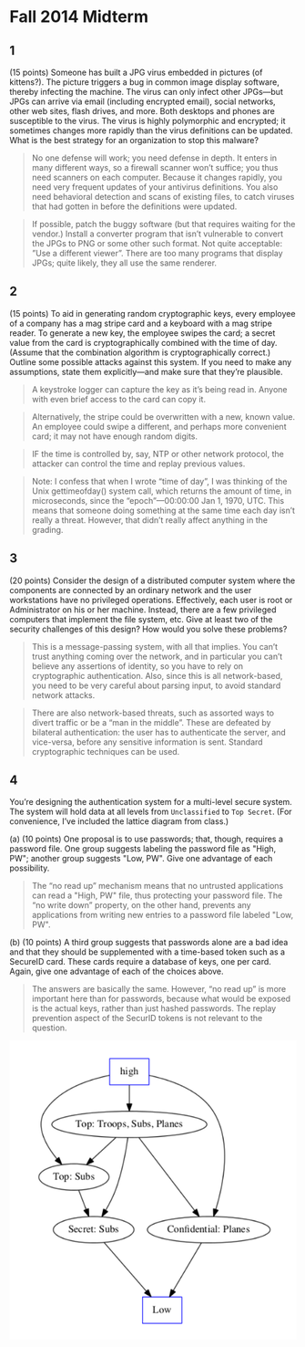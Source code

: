 # Fall 2014 Midterm

## 1
(15 points) Someone has built a JPG virus embedded in pictures (of kittens?). The picture triggers a bug in common image display software, thereby infecting the machine. The virus can only infect
other JPGs—but JPGs can arrive via email (including encrypted email), social networks, other web sites, flash drives, and more. Both desktops and phones are susceptible to the virus. The virus is highly polymorphic and encrypted; it sometimes changes more rapidly than the virus definitions can be updated. What is the best strategy for an organization to stop this malware?

> No one defense will work; you need defense in depth. It enters in many different ways, so a firewall scanner won’t suffice; you thus need scanners on each computer. Because it changes rapidly, you need very frequent updates of your antivirus definitions. You also need behavioral detection and scans of existing files, to catch viruses that had gotten in before the definitions were updated.

> If possible, patch the buggy software (but that requires waiting for the vendor.) Install a converter program that isn’t vulnerable to convert the JPGs to PNG or some other such format. Not quite acceptable: ”Use a different viewer”. There are too many programs that display JPGs; quite likely, they all use the same renderer.

## 2
(15 points) To aid in generating random cryptographic keys, every employee of a company has a mag stripe card and a keyboard with a mag stripe reader. To generate a new key, the employee swipes the card; a secret value from the card is cryptographically combined with the time of day. (Assume that the combination algorithm is cryptographically correct.) Outline some possible attacks against this system. If you need to make any assumptions, state them explicitly—and make sure that they’re plausible.

> A keystroke logger can capture the key as it’s being read in. Anyone with even brief access to the card can copy it.

> Alternatively, the stripe could be overwritten with a new, known value. An employee could swipe a different, and perhaps more convenient card; it may not have enough random digits.

> IF the time is controlled by, say, NTP or other network protocol, the attacker can control the time and
replay previous values.

> Note: I confess that when I wrote “time of day”, I was thinking of the Unix gettimeofday() system call, which returns the amount of time, in microseconds, since the “epoch”—00:00:00 Jan 1, 1970, UTC. This means that someone doing something at the same time each day isn’t really a threat. However, that didn’t really affect anything in the grading.

## 3
(20 points) Consider the design of a distributed computer system where the components are connected by an ordinary network and the user workstations have no privileged operations. Effectively, each user is root or Administrator on his or her machine. Instead, there are a few privileged computers that implement the file system, etc. Give at least two of the security challenges of this design? How would you solve these problems?

> This is a message-passing system, with all that implies. You can’t trust anything coming over the network, and in particular you can’t believe any assertions of identity, so you have to rely on cryptographic authentication. Also, since this is all network-based, you need to be very careful about parsing
input, to avoid standard network attacks.

> There are also network-based threats, such as assorted ways to divert traffic or be a “man in the middle”. These are defeated by bilateral authentication: the user has to authenticate the server, and vice-versa, before any sensitive information is sent. Standard cryptographic techniques can be used.

## 4
You’re designing the authentication system for a multi-level secure system. The system will hold data at all levels from `Unclassified` to `Top Secret`. (For convenience, I’ve included the lattice diagram
from class.)

(a) (10 points) One proposal is to use passwords; that, though, requires a password file. One group suggests labeling the password file as "High, PW"; another group suggests "Low, PW". Give one advantage of each possibility.

> The “no read up” mechanism means that no untrusted applications can read a "High, PW" file, thus protecting your password file. The “no write down” property, on the other hand, prevents any applications from writing new entries to a password file labeled "Low, PW".
    
(b) (10 points) A third group suggests that passwords alone are a bad idea and that they should be supplemented with a time-based token such as a SecureID card. These cards require a database of keys, one per card. Again, give one advantage of each of the choices above.

> The answers are basically the same. However, “no read up” is more important here than for passwords, because what would be exposed is the actual keys, rather than just hashed passwords.
The replay prevention aspect of the SecurID tokens is not relevant to the question.

![auth_system](images/auth_system.png)



